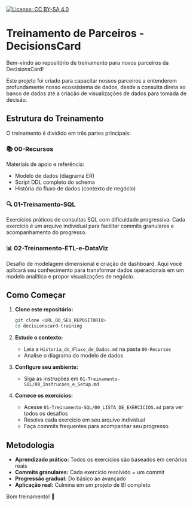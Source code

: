 [![License: CC BY-SA 4.0](https://img.shields.io/badge/License-CC%20BY--SA%204.0-lightgrey.svg )](https://creativecommons.org/licenses/by-sa/4.0/ )

# Treinamento de Parceiros - DecisionsCard

Bem-vindo ao repositório de treinamento para novos parceiros da DecisionsCard!

Este projeto foi criado para capacitar nossos parceiros a entenderem profundamente nosso ecossistema de dados, desde a consulta direta ao banco de dados até a criação de visualizações de dados para tomada de decisão.

## Estrutura do Treinamento

O treinamento é dividido em três partes principais:

### 📚 **00-Recursos**
Materiais de apoio e referência:
- Modelo de dados (diagrama ER)
- Script DDL completo do schema
- História do fluxo de dados (contexto de negócio)

### 🔍 **01-Treinamento-SQL**
Exercícios práticos de consultas SQL com dificuldade progressiva. Cada exercício é um arquivo individual para facilitar commits granulares e acompanhamento do progresso.

### 📊 **02-Treinamento-ETL-e-DataViz**
Desafio de modelagem dimensional e criação de dashboard. Aqui você aplicará seu conhecimento para transformar dados operacionais em um modelo analítico e propor visualizações de negócio.

## Como Começar

1. **Clone este repositório:**
   ```bash
   git clone <URL_DO_SEU_REPOSITORIO>
   cd decisionscard-training
   ```

2. **Estude o contexto:**
   - Leia a `Historia_do_Fluxo_de_Dados.md` na pasta `00-Recursos`
   - Analise o diagrama do modelo de dados

3. **Configure seu ambiente:**
   - Siga as instruções em `01-Treinamento-SQL/00_Instrucoes_e_Setup.md`

4. **Comece os exercícios:**
   - Acesse `01-Treinamento-SQL/00_LISTA_DE_EXERCICIOS.md` para ver todos os desafios
   - Resolva cada exercício em seu arquivo individual
   - Faça commits frequentes para acompanhar seu progresso

## Metodologia

- **Aprendizado prático:** Todos os exercícios são baseados em cenários reais
- **Commits granulares:** Cada exercício resolvido = um commit
- **Progressão gradual:** Do básico ao avançado
- **Aplicação real:** Culmina em um projeto de BI completo

Bom treinamento! 🚀

